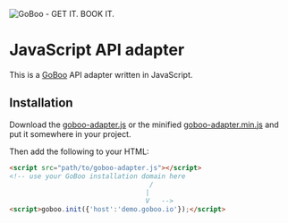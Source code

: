 ![GoBoo - GET IT. BOOK IT.](http://goboo.de/logo/200-gray.png)

JavaScript API adapter
======================

This is a [GoBoo](http://goboo.de) API adapter written in JavaScript.

Installation
------------

Download the [goboo-adapter.js](dist/goboo-adapter.js) or the minified [goboo-adapter.min.js](dist/goboo-adapter.min.js)
and put it somewhere in your project.

Then add the following to your HTML:

```html
<script src="path/to/goboo-adapter.js"></script>
<!-- use your GoBoo installation domain here
                                   /
                                  |
                                  V   -->
<script>goboo.init({'host':'demo.goboo.io'});</script>
```
